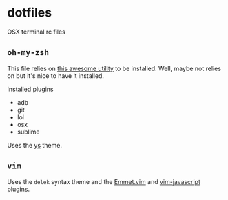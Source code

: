 # dotfiles

OSX terminal rc files

## `oh-my-zsh`

This file relies on [this awesome utility](https://github.com/nvbn/thefuck) to be installed. Well, maybe not relies on but it's nice to have it installed. 

Installed plugins
 * adb
 * git
 * lol
 * osx
 * sublime

Uses the [ys](https://github.com/robbyrussell/oh-my-zsh/wiki/themes#ys) theme. 

## `vim`

Uses the `delek` syntax theme and the [Emmet.vim](http://vimawesome.com/plugin/emmet-vim) and [vim-javascript](http://vimawesome.com/plugin/vim-javascript) plugins.
